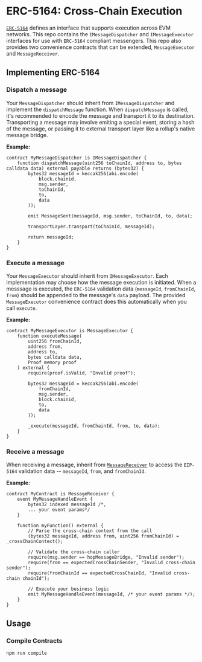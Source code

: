 # ERC-5164: Cross-Chain Execution

[`ERC-5164`](https://eips.ethereum.org/EIPS/eip-5164) defines an interface that supports execution across EVM networks. This repo contains the `IMessageDispatcher` and `IMessageExecutor` interfaces for use with `ERC-5164` compliant messengers. This repo also provides two convenience contracts that can be extended, `MessageExecutor` and `MessageReceiver`.

## Implementing ERC-5164

### Dispatch a message

Your `MessageDispatcher` should inherit from `IMessageDispatcher` and implement the `dispatchMessage` function. When `dispatchMessage` is called, it's recommended to encode the message and transport it to its destination. Transporting a message may involve emiting a special event, storing a hash of the message, or passing it to external transport layer like a rollup's native message bridge.

__Example:__
```solidity
contract MyMessageDispatcher is IMessageDispatcher {
    function dispatchMessage(uint256 toChainId, address to, bytes calldata data) external payable returns (bytes32) {
        bytes32 messageId = keccak256(abi.encode(
            block.chainid,
            msg.sender,
            toChainId,
            to,
            data
        ));

        emit MessageSent(messageId, msg.sender, toChainId, to, data);

        transportLayer.transport(toChainId, messageId);

        return messageId;
    }
}
```

### Execute a message

Your `MessageExecutor` should inherit from `IMessageExecutor`. Each implementation may choose how the message execution is initiated. When a messsage is executed, the `ERC-5164` validation data (`messageId`, `fromChainId`, `from`) should be appended to the message's `data` payload. The provided `MessageExecutor` convenience contract does this automatically when you call `execute`.

__Example:__
```solidity
contract MyMessageExecutor is MessageExecutor {
    function executeMessage(
        uint256 fromChainId,
        address from,
        address to,
        bytes calldata data,
        Proof memory proof
    ) external {
        require(proof.isValid, "Invalid proof");

        bytes32 messageId = keccak256(abi.encode(
            fromChainId,
            msg.sender,
            block.chainid,
            to,
            data
        ));

        _execute(messageId, fromChainId, from, to, data);
    }
}
```

### Receive a message

When receiving a message, inherit from [`MessageReceiver`](https://github.com/hop-protocol/contracts-v2/blob/master/packages/messenger/contracts/erc5164/MessageReceiver.sol) to access the `EIP-5164` validation data -- `messageId`, `from`, and `fromChainId`.

__Example:__
```solidity
contract MyContract is MessageReceiver {
    event MyMessageHandleEvent {
        bytes32 indexed messageId /*,
        ... your event params*/
    }

    function myFunction() external {
        // Parse the cross-chain context from the call
        (bytes32 messageId, address from, uint256 fromChainId) = _crossChainContext();

        // Validate the cross-chain caller
        require(msg.sender == hopMessageBridge, "Invalid sender");
        require(from == expectedCrossChainSender, "Invalid cross-chain sender");
        require(fromChainId == expectedCrossChainId, "Invalid cross-chain chainId");

        // Execute your business logic
        emit MyMessageHandleEvent(messageId, /* your event params */);
    }
}
```

## Usage

### Compile Contracts
```shell
npm run compile
```
